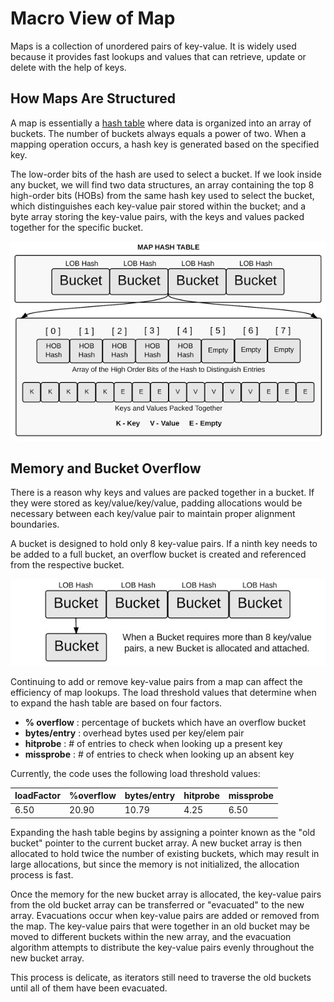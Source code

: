 # Macro View of Map

Maps is a collection of unordered pairs of key-value. It is widely used because it provides fast lookups and values that can retrieve, update or delete with the help of keys.

## How Maps Are Structured

A map is essentially a [hash table](https://en.wikipedia.org/wiki/Hash_table) where data is organized into an array of buckets. The number of buckets always equals a power of two. When a mapping operation occurs, a hash key is generated based on the specified key.

The low-order bits of the hash are used to select a bucket. If we look inside any bucket, we will find two data structures, an array containing the top 8 high-order bits (HOBs) from the same hash key used to select the bucket, which distinguishes each key-value pair stored within the bucket; and a byte array storing the key-value pairs, with the keys and values packed together for the specific bucket.

![Hash Map](images/hash-map.jpg)

## Memory and Bucket Overflow

There is a reason why keys and values are packed together in a bucket. If they were stored as key/value/key/value, padding allocations would be necessary between each key/value pair to maintain proper alignment boundaries.

A bucket is designed to hold only 8 key-value pairs. If a ninth key needs to be added to a full bucket, an overflow bucket is created and referenced from the respective bucket.

![Bucket Overflow](images/bucket-overflow.jpg)

Continuing to add or remove key-value pairs from a map can affect the efficiency of map lookups. The load threshold values that determine when to expand the hash table are based on four factors.

- **% overflow**  : percentage of buckets which have an overflow bucket
- **bytes/entry** : overhead bytes used per key/elem pair
- **hitprobe**    : # of entries to check when looking up a present key
- **missprobe**   : # of entries to check when looking up an absent key

Currently, the code uses the following load threshold values:

| loadFactor | %overflow | bytes/entry | hitprobe | missprobe |
|------------|-----------|-------------|----------|-----------|
| 6.50       | 20.90     | 10.79       |   4.25   | 6.50      |

Expanding the hash table begins by assigning a pointer known as the "old bucket" pointer to the current bucket array. A new bucket array is then allocated to hold twice the number of existing buckets, which may result in large allocations, but since the memory is not initialized, the allocation process is fast.

Once the memory for the new bucket array is allocated, the key-value pairs from the old bucket array can be transferred or "evacuated" to the new array. Evacuations occur when key-value pairs are added or removed from the map. The key-value pairs that were together in an old bucket may be moved to different buckets within the new array, and the evacuation algorithm attempts to distribute the key-value pairs evenly throughout the new bucket array.

This process is delicate, as iterators still need to traverse the old buckets until all of them have been evacuated.

